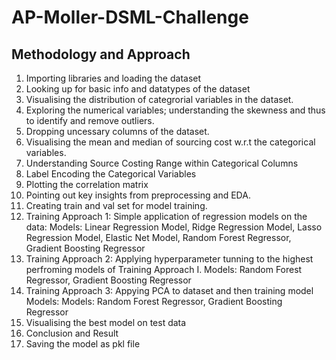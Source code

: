 # AP-Moller-DSML-Challenge

## Methodology and Approach
1. Importing libraries and loading the dataset
2. Looking up for basic info and datatypes of the dataset
3. Visualising the distribution of categrorial variables in the dataset.
4. Exploring the numerical variables; understanding the skewness and thus to identify and remove outliers.
5. Dropping uncessary columns of the dataset.
6. Visualising the mean and median of sourcing cost w.r.t the categorical variables.
7. Understanding Source Costing Range within Categorical Columns
7. Label Encoding the Categorical Variables
8. Plotting the correlation matrix
9. Pointing out key insights from preprocessing and EDA.
10. Creating train and val set for model training.
11. Training Approach 1:
Simple application of regression models on the data:
Models: Linear Regression Model, Ridge Regression Model, Lasso Regression Model, Elastic Net Model, Random Forest Regressor, Gradient Boosting Regressor
12. Training Approach 2:
Applying hyperparameter tunning to the highest perfroming models of Training Approach I.
Models: Random Forest Regressor, Gradient Boosting Regressor
13. Training Approach 3:
Appying PCA to dataset and then training model
Models: Models: Random Forest Regressor, Gradient Boosting Regressor
14. Visualising the best model on test data
15. Conclusion and Result
16. Saving the model as pkl file
